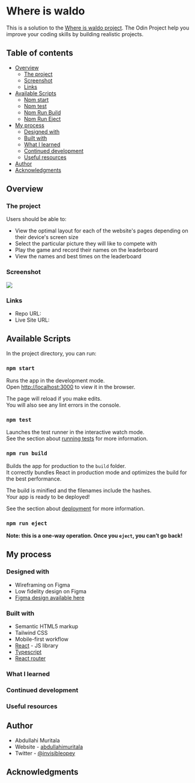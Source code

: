 # Where is waldo

This is a solution to the [Where is waldo project](https://). The Odin Project help you improve your coding skills by building realistic projects.

## Table of contents

- [Overview](#overview)
  - [The project](#the-project)
  - [Screenshot](#screenshot)
  - [Links](#links)
- [Available Scripts](#available-scripts)
  - [Npm start](#npm-start)
  - [Npm test](#npm-test)
  - [Npm Run Build](#npm-run-build)
  - [Npm Run Eject](#npm-run-eject)
- [My process](#my-process)
  - [Designed with](#designed-with)
  - [Built with](#built-with)
  - [What I learned](#what-i-learned)
  - [Continued development](#continued-development)
  - [Useful resources](#useful-resources)
- [Author](#author)
- [Acknowledgments](#acknowledgments)

## Overview

### The project

Users should be able to:

- View the optimal layout for each of the website's pages depending on their device's screen size
- Select the particular picture they will like to compete with
- Play the game and record their names on the leaderboard
- View the names and best times on the leaderboard

### Screenshot

![](./screenshot.jpg)

### Links

- Repo URL: [](https://)
- Live Site URL: [](https://)

## Available Scripts

In the project directory, you can run:

### `npm start`

Runs the app in the development mode.\
Open [http://localhost:3000](http://localhost:3000) to view it in the browser.

The page will reload if you make edits.\
You will also see any lint errors in the console.

### `npm test`

Launches the test runner in the interactive watch mode.\
See the section about [running tests](https://facebook.github.io/create-react-app/docs/running-tests) for more information.

### `npm run build`

Builds the app for production to the `build` folder.\
It correctly bundles React in production mode and optimizes the build for the best performance.

The build is minified and the filenames include the hashes.\
Your app is ready to be deployed!

See the section about [deployment](https://facebook.github.io/create-react-app/docs/deployment) for more information.

### `npm run eject`

**Note: this is a one-way operation. Once you `eject`, you can’t go back!**

## My process

### Designed with

- Wireframing on Figma
- Low fidelity design on Figma
- [Figma design available here](http://)

### Built with

- Semantic HTML5 markup
- Tailwind CSS
- Mobile-first workflow
- [React](https://reactjs.org/) - JS library
- [Typescript](http://)
- [React router](http://)

### What I learned

### Continued development

### Useful resources

## Author

- Abdullahi Muritala
- Website - [abdullahimuritala](https://www.your-site.com)
- Twitter - [@invisibleopey](https://www.twitter.com/invisibleopey)

## Acknowledgments
